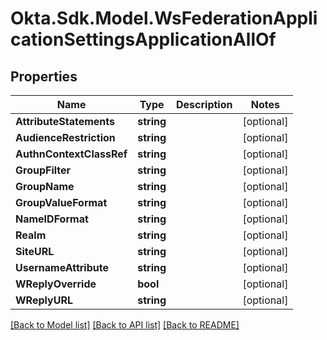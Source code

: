 # Okta.Sdk.Model.WsFederationApplicationSettingsApplicationAllOf

## Properties

Name | Type | Description | Notes
------------ | ------------- | ------------- | -------------
**AttributeStatements** | **string** |  | [optional] 
**AudienceRestriction** | **string** |  | [optional] 
**AuthnContextClassRef** | **string** |  | [optional] 
**GroupFilter** | **string** |  | [optional] 
**GroupName** | **string** |  | [optional] 
**GroupValueFormat** | **string** |  | [optional] 
**NameIDFormat** | **string** |  | [optional] 
**Realm** | **string** |  | [optional] 
**SiteURL** | **string** |  | [optional] 
**UsernameAttribute** | **string** |  | [optional] 
**WReplyOverride** | **bool** |  | [optional] 
**WReplyURL** | **string** |  | [optional] 

[[Back to Model list]](../README.md#documentation-for-models) [[Back to API list]](../README.md#documentation-for-api-endpoints) [[Back to README]](../README.md)

